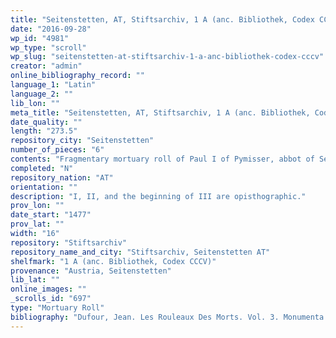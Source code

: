 ```yaml
---
title: "Seitenstetten, AT, Stiftsarchiv, 1 A (anc. Bibliothek, Codex CCCV)"
date: "2016-09-28"
wp_id: "4981"
wp_type: "scroll"
wp_slug: "seitenstetten-at-stiftsarchiv-1-a-anc-bibliothek-codex-cccv"
creator: "admin"
online_bibliography_record: ""
language_1: "Latin"
language_2: ""
lib_lon: ""
meta_title: "Seitenstetten, AT, Stiftsarchiv, 1 A (anc. Bibliothek, Codex CCCV)"
date_quality: ""
length: "273.5"
repository_city: "Seitenstetten"
number_of_pieces: "6"
contents: "Fragmentary mortuary roll of Paul I of Pymisser, abbot of Seitenstetten."
completed: "N"
repository_nation: "AT"
orientation: ""
description: "I, II, and the beginning of III are opisthographic."
prov_lon: ""
date_start: "1477"
prov_lat: ""
width: "16"
repository: "Stiftsarchiv"
repository_name_and_city: "Stiftsarchiv, Seitenstetten AT"
shelfmark: "1 A (anc. Bibliothek, Codex CCCV)"
provenance: "Austria, Seitenstetten"
lib_lat: ""
online_images: ""
_scrolls_id: "697"
type: "Mortuary Roll"
bibliography: "Dufour, Jean. Les Rouleaux Des Morts. Vol. 3. Monumenta Palaeographica Medii Aevi. Series Gallica. Turnhout: Brepols, 2009, no. 368."
---
```



